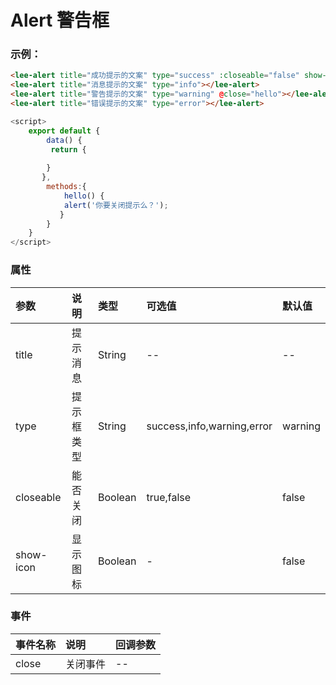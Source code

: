 # Alert 警告框
### 示例：
<div class="leeblock">
    <div class="leesource">
        <lee-alert title="成功提示的文案" type="success" closeable show-icon></lee-alert>
        <lee-alert title="消息提示的文案" type="info" show-icon></lee-alert>
        <lee-alert title="警告提示的文案" type="warning" show-icon closeable @close="hello"></lee-alert>
        <lee-alert title="错误提示的文案" type="error" show-icon></lee-alert>
    </div>
<lee-code>

```html
<lee-alert title="成功提示的文案" type="success" :closeable="false" show-icon></lee-alert>
<lee-alert title="消息提示的文案" type="info"></lee-alert>
<lee-alert title="警告提示的文案" type="warning" @close="hello"></lee-alert>
<lee-alert title="错误提示的文案" type="error"></lee-alert>
```
```js
<script>
    export default {
        data() {
         return {
            
        }
       },
        methods:{
            hello() {
            alert('你要关闭提示么？');
           }
        }
    }
</script>
```
</lee-code>
</div>

### 属性

参数|说明|类型|可选值|默认值
:------|:------|:------|:------|:------
title|提示消息|String|--|--
type|提示框类型|String|success,info,warning,error|warning
closeable|能否关闭|Boolean|true,false|false
show-icon|显示图标|Boolean|-|false
### 事件

事件名称|说明|回调参数
:------|:------|:------
close|关闭事件|--

<script>
    export default {
        data() {
         return {
           

        }
       },
        methods:{
           hello() {
            alert('你要关闭提示么？');
           }
        }
    }
</script>